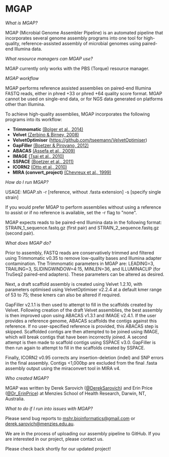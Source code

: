 # MGAP

<i>What is MGAP?</i>

MGAP (Microbial Genome Assembler Pipeline) is an automated pipeline that incorporates several genome assembly programs into one tool for high-quality, reference-assisted assembly of microbial genomes using paired-end Illumina data.

<i>What resource managers can MGAP use?</i>

MGAP currently only works with the PBS (Torque) resource manager.

<i>MGAP workflow</i>

MGAP performs reference assisted assemblies on paired-end Illumina FASTQ reads, either in phred +33 or phred +64 quality score format. MGAP cannot be used on single-end data, or for NGS data generated on platforms other than Illumina.

To achieve high-quality assemblies, MGAP incorporates the following programs into its workflow:
- <b>Trimmomatic</b> [(Bolger et al., 2014)](http://bioinformatics.oxfordjournals.org/content/30/15/2114)
- <b>Velvet</b> [(Zerbino & Birney, 2008)](http://genome.cshlp.org/content/18/5/821.full)
- <b>VelvetOptimiser</b> (https://github.com/tseemann/VelvetOptimiser)
- <b>GapFiller</b> [(Boetzer & Pirovano, 2012)](http://genomebiology.biomedcentral.com/articles/10.1186/gb-2012-13-6-r56)
- <b>ABACAS</b> [(Assefa et al., 2009)](http://bioinformatics.oxfordjournals.org/content/25/15/1968.long)
- <b>IMAGE</b> [(Tsai et al., 2010)](https://genomebiology.biomedcentral.com/articles/10.1186/gb-2010-11-4-r41)
- <b>SSPACE</b> [(Boetzer et al., 2011)](http://bioinformatics.oxfordjournals.org/content/27/4/578.long)
- <b>ICORN2</b> [(Otto et al., 2010)](http://bioinformatics.oxfordjournals.org/content/26/14/1704.full)
- <b>MIRA (convert_project)</b> [(Chevreux et al., 1999)](https://sourceforge.net/projects/mira-assembler/files/MIRA/Older%20releases/V3.4.0/)

<i>How do I run MGAP?</i>

USAGE: MGAP.sh -r [reference, without .fasta extension] -s [specify single strain]

If you would prefer MGAP to perform assemblies without using a reference to assist or if no reference is available, set the -r flag to "none".

MGAP expects reads to be paired-end Illumina data in the following format: STRAIN_1_sequence.fastq.gz (first pair) and STRAIN_2_sequence.fastq.gz (second pair).

<i>What does MGAP do?</i>

Prior to assembly, FASTQ reads are conservatively trimmed and filtered using Trimmomatic v0.35 to remove low-quality bases and Illumina adapter contamination. The Trimmomatic parameters in MGAP are: LEADING=3, TRAILING=3, SLIDINGWINDOW=4:15, MINLEN=36, and ILLUMINACLIP (for TruSeq2 paired-end adapters). These parameters can be altered as desired. 

Next, a draft scaffold assembly is  created using Velvet 1.2.10, with parameters optimised using VelvetOptimiser v2.2.4 at a default kmer range of 53 to 75; these kmers can also be altered if required. 

GapFiller v2.1.1 is then used to attempt to fill in the scaffolds created by Velvet. Following creation of the draft Velvet assemblies, the best assembly is then improved upon using ABACAS v1.3.1 and IMAGE v2.4.1. If the user provides a reference genome, ABACAS scaffolds the contigs against this reference. If no user-specified reference is provided, this ABACAS step is skipped. Scaffolded contigs are then attempted to be joined using IMAGE, which will break contigs that have been incorrectly joined. A second attempt is then made to scaffold contigs using SSPACE v3.0. GapFiller is then run again to attempt to fill in the scaffolds created by SSPACE. 

Finally, ICORN2 v0.95 corrects any insertion-deletion (indel) and SNP errors in the final assembly. Contigs <1,000bp are excluded from the final .fasta assembly output using the miraconvert tool in MIRA v4. 

<i>Who created MGAP?</i>

MGAP was written by Derek Sarovich ([@DerekSarovich](https://twitter.com/DerekSarovich)) and Erin Price ([@Dr_ErinPrice](https://twitter.com/Dr_ErinPrice)) at Menzies School of Health Research, Darwin, NT, Australia.

<i>What to do if I run into issues with MGAP?</i>

Please send bug reports to mshr.bioinformatics@gmail.com or derek.sarovich@menzies.edu.au.

We are in the process of uploading our assembly pipeline to GitHub. If you are interested in our project, please contact us.

Please check back shortly for our updated project!
